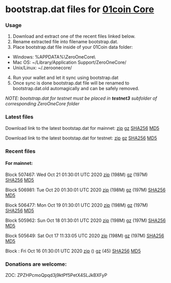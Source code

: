 # bootstrap.dat files for [01coin Core](https://01coin.io)

### Usage

1. Download and extract one of the recent files linked below.
2. Rename extracted file into filename bootstrap.dat.
3. Place bootstrap.dat file inside of your 01Coin data folder:
 - Windows: %APPDATA%\ZeroOneCore\
 - Mac OS: ~/Library/Application Support/ZeroOneCore/
 - Unix/Linux: ~/.zeroonecore/
4. Run your wallet and let it sync using bootstrap.dat
5. Once sync is done bootstrap.dat file will be renamed to bootstrap.dat.old automagically and can be safely removed.

_NOTE: bootstrap.dat for testnet must be placed in **testnet3** subfolder of corresponding ZeroOneCore folder_

### Latest files
Download link to the latest bootstap.dat for mainnet: [zip](https://files.01coin.io/mainnet/bootstrap.dat.zip) [gz](https://files.01coin.io/mainnet/bootstrap.dat.tar.gz) [SHA256](https://files.01coin.io/mainnet/sha256.txt) [MD5](https://files.01coin.io/mainnet/md5.txt)

Download link to the latest bootstap.dat for testnet: [zip](https://files.01coin.io/testnet/bootstrap.dat.zip) [gz](https://files.01coin.io/testnet/bootstrap.dat.tar.gz) [SHA256](https://files.01coin.io/testnet/sha256.txt) [MD5](https://files.01coin.io/testnet/md5.txt)

### Recent files

#### For mainnet:

Block 507467: Wed Oct 21 01:30:01 UTC 2020 [zip](https://files.01coin.io/mainnet/2020-10-21/bootstrap.dat.zip) (198M) [gz](https://files.01coin.io/mainnet/2020-10-21/bootstrap.dat.tar.gz) (197M) [SHA256](https://files.01coin.io/mainnet/2020-10-21/sha256.txt) [MD5](https://files.01coin.io/mainnet/2020-10-21/md5.txt)

Block 506981: Tue Oct 20 01:30:01 UTC 2020 [zip](https://files.01coin.io/mainnet/2020-10-20/bootstrap.dat.zip) (198M) [gz](https://files.01coin.io/mainnet/2020-10-20/bootstrap.dat.tar.gz) (197M) [SHA256](https://files.01coin.io/mainnet/2020-10-20/sha256.txt) [MD5](https://files.01coin.io/mainnet/2020-10-20/md5.txt)

Block 506477: Mon Oct 19 01:30:01 UTC 2020 [zip](https://files.01coin.io/mainnet/2020-10-19/bootstrap.dat.zip) (198M) [gz](https://files.01coin.io/mainnet/2020-10-19/bootstrap.dat.tar.gz) (197M) [SHA256](https://files.01coin.io/mainnet/2020-10-19/sha256.txt) [MD5](https://files.01coin.io/mainnet/2020-10-19/md5.txt)

Block 505962: Sun Oct 18 01:30:01 UTC 2020 [zip](https://files.01coin.io/mainnet/2020-10-18/bootstrap.dat.zip) (198M) [gz](https://files.01coin.io/mainnet/2020-10-18/bootstrap.dat.tar.gz) (197M) [SHA256](https://files.01coin.io/mainnet/2020-10-18/sha256.txt) [MD5](https://files.01coin.io/mainnet/2020-10-18/md5.txt)

Block 505649: Sat Oct 17 11:33:05 UTC 2020 [zip](https://files.01coin.io/mainnet/2020-10-17/bootstrap.dat.zip) (198M) [gz](https://files.01coin.io/mainnet/2020-10-17/bootstrap.dat.tar.gz) (197M) [SHA256](https://files.01coin.io/mainnet/2020-10-17/sha256.txt) [MD5](https://files.01coin.io/mainnet/2020-10-17/md5.txt)

Block : Fri Oct 16 01:30:01 UTC 2020 [zip](https://files.01coin.io/mainnet/2020-10-16/bootstrap.dat.zip) () [gz](https://files.01coin.io/mainnet/2020-10-16/bootstrap.dat.tar.gz) (45) [SHA256](https://files.01coin.io/mainnet/2020-10-16/sha256.txt) [MD5](https://files.01coin.io/mainnet/2020-10-16/md5.txt)


### Donations are welcome:

ZOC: ZPZHPcmoQpqd3j9ktPf5PetX4SLJkBXFyP
